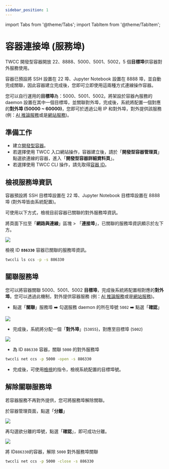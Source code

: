 ```yaml
---
sidebar_position: 1
---
```


import Tabs from '@theme/Tabs';
import TabItem from '@theme/TabItem';

# 容器連接埠 (服務埠)

TWCC 開發型容器開放 22、8888、5000、5001、5002，5 個**目標埠**供容器對外服務使用。

容器已預設將 SSH 設置在 22 埠、Jupyter Notebook 設置在 8888 埠，並自動完成關聯，因此容器建立完成後，您即可立即使用這兩種方式連線操作容器。

您可以自行運用的**目標埠**為：5000、5001、5002。將架設於容器內服務的 daemon 設置在其中一個目標埠，並關聯對外埠，完成後，系統將配置一個對應的**對外埠 (50000 ~ 60000)**，您即可於透過公用 IP 和對外埠，對外提供該服務 (例：[AI 推論服務](https://man.twcc.ai/@twccdocs/rkOTAaoa4?type=view)或是[網站服務](https://man.twcc.ai/@twccdocs/howto-ccs-config-service-port-zh))。



## 準備工作

- 建立[開發型容器](https://man.twcc.ai/@twccdocs/guide-ccs-create-zh)。
- 若選擇使用 TWCC 入口網站操作，容器建立後，請於「**開發型容器管理頁**」點選欲連線的容器，進入「**開發型容器詳細資料頁**」。
- 若選擇使用 TWCC CLI 操作，請先取得[容器 ID](https://man.twcc.ai/@twccdocs/guide-ccs-manage-zh#%E6%AA%A2%E8%A6%96%E8%B3%87%E8%A8%8A)。



## 檢視服務埠資訊

容器預設將 SSH 目標埠設置在 22 埠、Jupyter Notebook 目標埠設置在 8888 埠 (對外埠皆由系統配置)。

可使用以下方式，檢視目前容器已關聯的對外服務埠資訊。

<Tabs>
<TabItem value="TWCC 入口網站" label="TWCC 入口網站">

將頁面下拉至「**網路與連線**」區塊 > 「**連接埠**」，已關聯的服務埠資訊顯示於左下方。

![](https://cos.twcc.ai/SYS-MANUAL/uploads/upload_3db2368926911e1dc903a10389c49811.png)

</TabItem>
<TabItem value="TWCC CLI" label="TWCC CLI">

檢視 ID **`886330`** 容器已關聯的服務埠資訊。

```bash
twccli ls ccs -p -s 886330
```

</TabItem>
</Tabs>



## 關聯服務埠

您可以將容器關聯 5000、5001、5002 **目標埠**，完成後系統將配置相對應的**對外埠**。您可以透過此機制，對外提供容器服務 (例：[AI 推論服務](https://man.twcc.ai/@twccdocs/howto-ccs-tensorflow-inception-v3-port-zh)或是[網站服務](https://man.twcc.ai/@twccdocs/howto-ccs-config-service-port-zh))。

<Tabs>
<TabItem value="TWCC 入口網站" label="TWCC 入口網站">

- 點選「**關聯**」服務埠 :arrow_right: 勾選服務 daemon 的所在埠號 `5002` :arrow_right: 點選「**確認**」
        
![](https://i.imgur.com/d6O2sWE.png)
        
- 完成後，系統將分配一個「**對外埠**」(`53055`)，對應至目標埠 (`5002`)
        
![](https://i.imgur.com/a9wXd1e.png)

</TabItem>
<TabItem value="TWCC CLI" label="TWCC CLI">

- 為 ID `886330` 容器，關聯 `5000` 的對外服務埠
```bash
twccli net ccs -p 5000 -open -s 886330
```

- 完成後，可使用[檢視](#檢視服務埠資訊)的指令，檢視系統配置的目標埠號。

</TabItem>
</Tabs>



## 解除關聯服務埠

若容器服務不再對外提供，您可將服務埠解除關聯。

<Tabs>
<TabItem value="TWCC 入口網站" label="TWCC 入口網站">

於容器管理頁面，點選「<b>分離</b>」

![](https://cos.twcc.ai/SYS-MANUAL/uploads/upload_a709233f197d7a361443acbd4d7ea99e.png)

再勾選欲分離的埠號，點選「**確認**」，即可成功分離。

![](https://cos.twcc.ai/SYS-MANUAL/uploads/upload_c8781033f4b4f8b1bb475d388d4a724f.png)

</TabItem>
<TabItem value="TWCC CLI" label="TWCC CLI">

將 ID`886330`的容器，解除 `5000` 對外服務埠關聯
```bash
twccli net ccs -p 5000 -close -s 886330
```

</TabItem>
</Tabs>